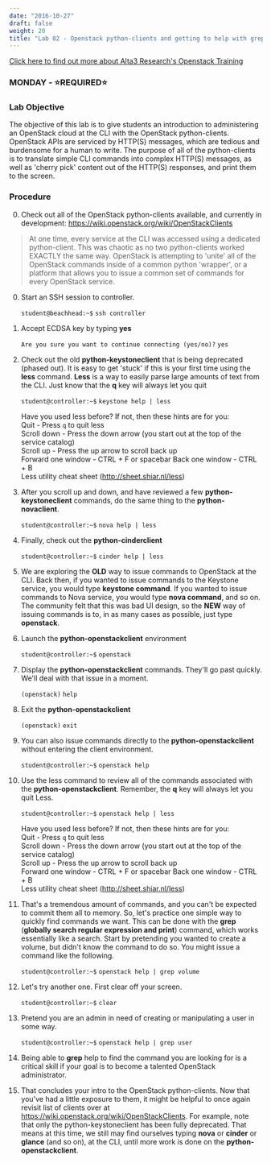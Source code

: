 ```yaml
---
date: "2016-10-27"
draft: false
weight: 20
title: "Lab 02 - Openstack python-clients and getting to help with grep"
---
```

[Click here to find out more about Alta3 Research's Openstack Training](https://alta3.com/courses/openstack)

### MONDAY - &#x2B50;REQUIRED&#x2B50;

### Lab Objective

The objective of this lab is to give students an introduction to administering an OpenStack cloud at the CLI with the OpenStack python-clients. OpenStack APIs are serviced by HTTP(S) messages, which are tedious and burdensome for a human to write. The purpose of all of the python-clients is to translate simple CLI commands into complex HTTP(S) messages, as well as 'cherry pick' content out of the HTTP(S) responses, and print them to the screen.

### Procedure

0. Check out all of the OpenStack python-clients available, and currently in development: https://wiki.openstack.org/wiki/OpenStackClients

  > At one time, every service at the CLI was accessed using a dedicated python-client. This was chaotic as no two python-clients worked EXACTLY the same way.  OpenStack is attempting to 'unite' all of the OpenStack commands inside of a common python 'wrapper', or a platform that allows you to issue a common set of commands for every OpenStack service. 

0. Start an SSH session to controller.

    `student@beachhead:~$` `ssh controller`
    
0. Accept ECDSA key by typing **yes**

    `Are you sure you want to continue connecting (yes/no)?` `yes`

0. Check out the old **python-keystoneclient** that is being deprecated (phased out). It is easy to get 'stuck' if this is your first time using the **less** command. **Less** is a way to easily parse large amounts of text from the CLI. Just know that the **q** key will always let you quit

    `student@controller:~$` `keystone help | less`
	
    >
    Have you used less before?  If not, then these hints are for you:  
    Quit - Press `q` to quit less  
    Scroll down - Press the down arrow (you start out at the top of the service catalog)  
    Scroll up - Press the up arrow to scroll back up  
    Forward one window - CTRL \+ F or spacebar
    Back one window - CTRL \+ B  
    Less utility cheat sheet (http://sheet.shiar.nl/less)

0. After you scroll up and down, and have reviewed a few **python-keystoneclient** commands, do the same thing to the **python-novaclient**.

    `student@controller:~$` `nova help | less`

0. Finally, check out the **python-cinderclient**

    `student@controller:~$` `cinder help | less`

0. We are exploring the **OLD** way to issue commands to OpenStack at the CLI. Back then, if you wanted to issue commands to the Keystone service, you would type **keystone command**. If you wanted to issue commands to Nova service, you would type **nova command**, and so on. The community felt that this was bad UI design, so the **NEW** way of issuing commands is to, in as many cases as possible, just type **openstack**.

0. Launch the **python-openstackclient** environment

    `student@controller:~$` `openstack`
	
0. Display the **python-openstackclient** commands. They'll go past quickly. We'll deal with that issue in a moment.
    
    `(openstack)` `help`

0. Exit the **python-openstackclient**
	
    `(openstack)` `exit`

0. You can also issue commands directly to the **python-openstackclient** without entering the client environment. 

    `student@controller:~$` `openstack help`

0. Use the less command to review all of the commands associated with the **python-openstackclient**. Remember, the **q** key will always let you quit Less.
	
    `student@controller:~$` `openstack help | less`
	
    >
    Have you used less before?  If not, then these hints are for you:  
    Quit - Press `q` to quit less  
    Scroll down - Press the down arrow (you start out at the top of the service catalog)  
    Scroll up - Press the up arrow to scroll back up  
    Forward one window - CTRL + F or spacebar
    Back one window - CTRL + B  
    Less utility cheat sheet (http://sheet.shiar.nl/less)

0. That's a tremendous amount of commands, and you can't be expected to commit them all to memory. So, let's practice one simple way to quickly find commands we want. This can be done with the **grep** (**globally search regular expression and print**) command, which works essentially like a search. Start by pretending you wanted to create a volume, but didn't know the command to do so. You might issue a command like the following. 

    `student@controller:~$` `openstack help | grep volume`

0. Let's try another one. First clear off your screen.

    `student@controller:~$` `clear`

0. Pretend you are an admin in need of creating or manipulating a user in some way.

    `student@controller:~$` `openstack help | grep user`
    
0. Being able to **grep** help to find the command you are looking for is a critical skill if your goal is to become a talented OpenStack administrator.

0. That concludes your intro to the OpenStack python-clients. Now that you've had a little exposure to them, it might be helpful to once again revisit list of clients over at https://wiki.openstack.org/wiki/OpenStackClients. For example, note that only the python-keystoneclient has been fully deprecated. That means at this time, we still may find ourselves typing **nova** or **cinder** or **glance** (and so on), at the CLI, until more work is done on the **python-openstackclient**.
